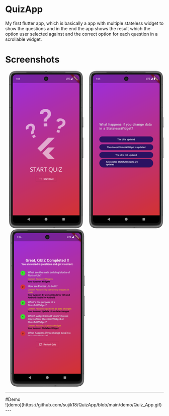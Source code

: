 # QuizApp
My first flutter app, which is basically a app with multiple stateless widget to show the questions and in the end the app shows the result which the option user selected against and the correct option for each question in a scrollable widget.

# Screenshots
&nbsp; &nbsp;<img src="demo/quiz_1.png" height="500"> &nbsp; &nbsp; <img src="demo/quiz_2.png" height="500">&nbsp; &nbsp; <img src="demo/quiz_3.png" height="500">
<hr>
#Demo
<br>
![demo](https://github.com/sujik18/QuizApp/blob/main/demo/Quiz_App.gif)
---
